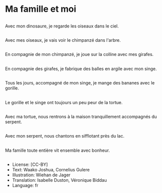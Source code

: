 # Ma famille et moi

##
Avec mon dinosaure, je
regarde les oiseaux
dans le ciel.

##
Avec mes oiseaux, je
vais voir le chimpanzé
dans l'arbre.

##
En compagnie de mon
chimpanzé, je joue sur
la colline avec mes
girafes.

##
En compagnie des
girafes, je fabrique des
balles en argile avec
mon singe.

##
Tous les jours,
accompagné de mon
singe, je mange des
bananes avec le gorille.

##
Le gorille et le singe ont
toujours un peu peur de
la tortue.

##
Avec ma tortue, nous
rentrons à la maison
tranquillement
accompagnés du
serpent.

##
Avec mon serpent, nous
chantons en sifflotant
près du lac.

##
Ma famille toute entière
vit ensemble avec
bonheur.

##
* License: [CC-BY]
* Text: Waako Joshua, Cornelius Gulere
* Illustration: Wiehan de Jager
* Translation: Isabelle Duston, Véronique Biddau
* Language: fr
